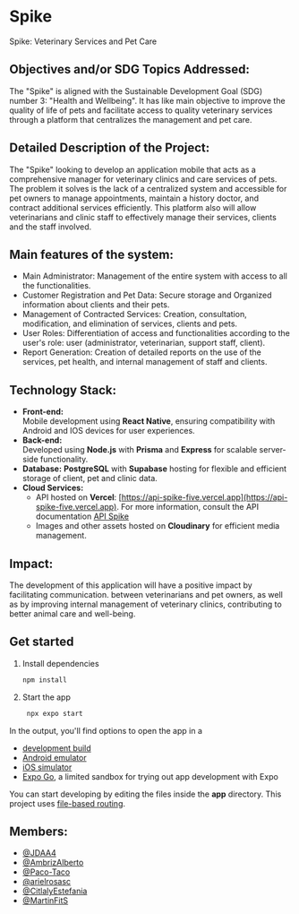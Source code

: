 # Spike
Spike: Veterinary Services and Pet Care

## Objectives and/or SDG Topics Addressed: 
The &quot;Spike&quot; is aligned with the
Sustainable Development Goal (SDG) number 3: &quot;Health and Wellbeing&quot;. It has like
main objective to improve the quality of life of pets and facilitate access to
quality veterinary services through a platform that centralizes the management and
pet care.

## Detailed Description of the Project:
The &quot;Spike&quot; looking to develop an application
mobile that acts as a comprehensive manager for veterinary clinics and care services
of pets. The problem it solves is the lack of a centralized system and
accessible for pet owners to manage appointments, maintain a history
doctor, and contract additional services efficiently. This platform also
will allow veterinarians and clinic staff to effectively manage their
services, clients and the staff involved.

## Main features of the system:
- Main Administrator: Management of the entire system with access to all the functionalities.
- Customer Registration and Pet Data: Secure storage and Organized information about clients and their pets.
- Management of Contracted Services: Creation, consultation, modification, and
elimination of services, clients and pets.
- User Roles: Differentiation of access and functionalities according to the user's role: user (administrator, veterinarian, support staff, client).
- Report Generation: Creation of detailed reports on the use of the services, pet health, and internal management of staff and clients.
  
## Technology Stack:
- **Front-end:**  
  Mobile development using **React Native**, ensuring compatibility with Android and IOS devices for user experiences.
- **Back-end:**  
  Developed using **Node.js** with **Prisma** and **Express** for scalable server-side functionality.
- **Database:**
  **PostgreSQL** with **Supabase** hosting for flexible and efficient storage of client, pet and clinic data.
- **Cloud Services:**  
  - API hosted on **Vercel**: [https://api-spike-five.vercel.app](https://api-spike-five.vercel.app). For more information, consult the API documentation [API Spike](https://github.com/MartinFitS/api_spike) 
  - Images and other assets hosted on **Cloudinary** for efficient media management.

## Impact:
The development of this application will have a positive impact by facilitating communication.
between veterinarians and pet owners, as well as by improving internal management of
veterinary clinics, contributing to better animal care and well-being.

## Get started

1. Install dependencies

   ```bash
   npm install
   ```

2. Start the app

   ```bash
    npx expo start
   ```

In the output, you'll find options to open the app in a

- [development build](https://docs.expo.dev/develop/development-builds/introduction/)
- [Android emulator](https://docs.expo.dev/workflow/android-studio-emulator/)
- [iOS simulator](https://docs.expo.dev/workflow/ios-simulator/)
- [Expo Go](https://expo.dev/go), a limited sandbox for trying out app development with Expo

You can start developing by editing the files inside the **app** directory. This project uses [file-based routing](https://docs.expo.dev/router/introduction).



## Members:
- [@JDAA4](https://www.github.com/JDAA4)
- [@AmbrizAlberto](https://www.github.com/AmbrizAlberto)
- [@Paco-Taco](https://www.github.com/Paco-Taco)
- [@arielrosasc](https://www.github.com/arielrosasc)
- [@CitlalyEstefania](https://www.github.com/CitlalyEstefania)
- [@MartinFitS](https://www.github.com/MartinFitS)
